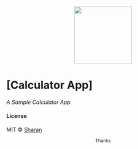 ### <p align="center"><img width="150px" height="150px" src="https://rawgit.com/sharanraj1/sampl1/master/images/icons/CalcIcon.png"></p>

# [Calculator App]

*A Sample Calculator App*

#### License

MIT © [Sharan](https://github.com/sharanraj1)

<div align="center">
  <sub>Thanks</sub>
</div>
